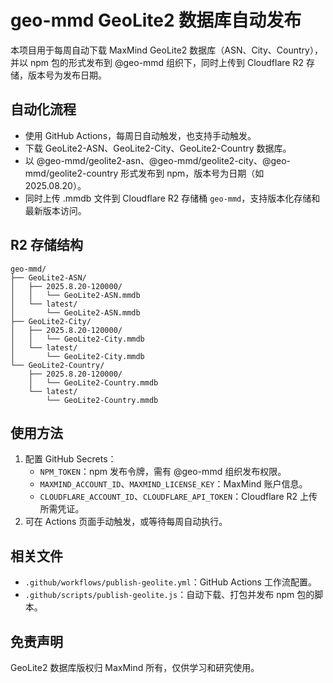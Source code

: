 # geo-mmd GeoLite2 数据库自动发布

本项目用于每周自动下载 MaxMind GeoLite2 数据库（ASN、City、Country），并以 npm 包的形式发布到 @geo-mmd 组织下，同时上传到 Cloudflare R2 存储，版本号为发布日期。

## 自动化流程
- 使用 GitHub Actions，每周日自动触发，也支持手动触发。
- 下载 GeoLite2-ASN、GeoLite2-City、GeoLite2-Country 数据库。
- 以 @geo-mmd/geolite2-asn、@geo-mmd/geolite2-city、@geo-mmd/geolite2-country 形式发布到 npm，版本号为日期（如 2025.08.20）。
- 同时上传 .mmdb 文件到 Cloudflare R2 存储桶 `geo-mmd`，支持版本化存储和最新版本访问。

## R2 存储结构
```
geo-mmd/
├── GeoLite2-ASN/
│   ├── 2025.8.20-120000/
│   │   └── GeoLite2-ASN.mmdb
│   └── latest/
│       └── GeoLite2-ASN.mmdb
├── GeoLite2-City/
│   ├── 2025.8.20-120000/
│   │   └── GeoLite2-City.mmdb
│   └── latest/
│       └── GeoLite2-City.mmdb
└── GeoLite2-Country/
    ├── 2025.8.20-120000/
    │   └── GeoLite2-Country.mmdb
    └── latest/
        └── GeoLite2-Country.mmdb
```

## 使用方法
1. 配置 GitHub Secrets：
   - `NPM_TOKEN`：npm 发布令牌，需有 @geo-mmd 组织发布权限。
   - `MAXMIND_ACCOUNT_ID`、`MAXMIND_LICENSE_KEY`：MaxMind 账户信息。
   - `CLOUDFLARE_ACCOUNT_ID`、`CLOUDFLARE_API_TOKEN`：Cloudflare R2 上传所需凭证。
2. 可在 Actions 页面手动触发，或等待每周自动执行。

## 相关文件
- `.github/workflows/publish-geolite.yml`：GitHub Actions 工作流配置。
- `.github/scripts/publish-geolite.js`：自动下载、打包并发布 npm 包的脚本。

## 免责声明
GeoLite2 数据库版权归 MaxMind 所有，仅供学习和研究使用。

